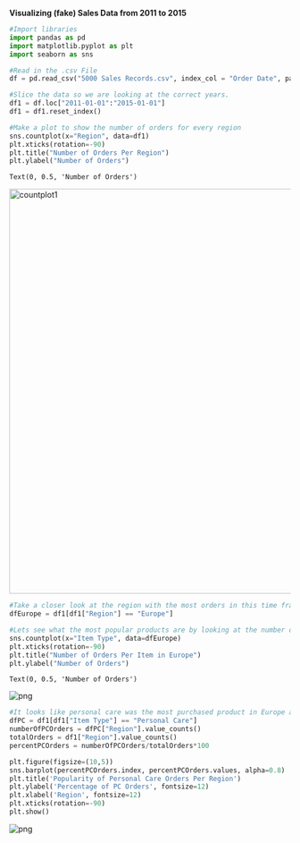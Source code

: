 **Visualizing (fake) Sales Data from 2011 to 2015**


```python
#Import libraries
import pandas as pd
import matplotlib.pyplot as plt
import seaborn as sns
```


```python
#Read in the .csv File
df = pd.read_csv("5000 Sales Records.csv", index_col = "Order Date", parse_dates = True)
```


```python
#Slice the data so we are looking at the correct years.
df1 = df.loc["2011-01-01":"2015-01-01"]
df1 = df1.reset_index()
```


```python
#Make a plot to show the number of orders for every region
sns.countplot(x="Region", data=df1)
plt.xticks(rotation=-90)
plt.title("Number of Orders Per Region")
plt.ylabel("Number of Orders")
```




    Text(0, 0.5, 'Number of Orders')



<img width="724" alt="countplot1" src="https://user-images.githubusercontent.com/67394270/89363876-3543c780-d69f-11ea-80d9-2b0b28595a5c.png">





```python
#Take a closer look at the region with the most orders in this time frame. Start by making a dataframe with only it's data.  
dfEurope = df1[df1["Region"] == "Europe"]
```


```python
#Lets see what the most popular products are by looking at the number of orders there were for a specific item. 
sns.countplot(x="Item Type", data=dfEurope)
plt.xticks(rotation=-90)
plt.title("Number of Orders Per Item in Europe")
plt.ylabel("Number of Orders")
```




    Text(0, 0.5, 'Number of Orders')






![png](Portfolio%20_files/Portfolio%20_6_1.png)




```python
#It looks like personal care was the most purchased product in Europe at this time, so let's compare it's popularity to other regions.
dfPC = df1[df1["Item Type"] == "Personal Care"]
numberOfPCOrders = dfPC["Region"].value_counts()
totalOrders = df1["Region"].value_counts()
percentPCOrders = numberOfPCOrders/totalOrders*100

plt.figure(figsize=(10,5))
sns.barplot(percentPCOrders.index, percentPCOrders.values, alpha=0.8)
plt.title('Popularity of Personal Care Orders Per Region')
plt.ylabel('Percentage of PC Orders', fontsize=12)
plt.xlabel('Region', fontsize=12)
plt.xticks(rotation=-90)
plt.show()
```




![png](Portfolio%20_files/Portfolio%20_7_0.png)




```python

```
